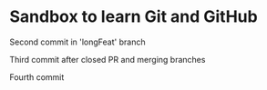 # Sandbox to learn Git and GitHub

Second commit in 'longFeat' branch

Third commit after closed PR and merging branches

Fourth commit
